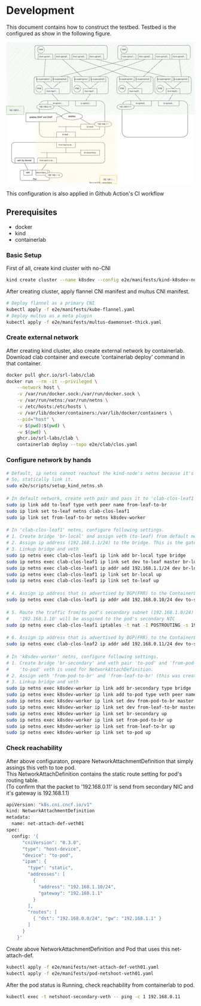 # Development

This document contains how to construct the testbed.
Testbed is the configured as show in the following figure.

![ci-testbed](./svg/ci-testbed.svg)

This configuration is also applied in Github Action's CI workflow


## Prerequisites

- docker
- kind
- containerlab

### Basic Setup

First of all, create kind cluster with no-CNI

```bash
kind create cluster --name k8sdev --config e2e/manifests/kind-k8sdev-no-cni.yaml
```

After creating cluster, apply flannel CNI manifest and multus CNI manifest.

```bash
# Deploy flannel as a primary CNI
kubectl apply -f e2e/manifests/kube-flannel.yaml
# Deploy multus as a meta plugin
kubectl apply -f e2e/manifests/multus-daemonset-thick.yaml
```

### Create external network

After creating kind cluster, also create external network by containerlab.
Download clab container and execute 'containerlab deploy' command in that container.

```bash
docker pull ghcr.io/srl-labs/clab
docker run --rm -it --privileged \
    --network host \
    -v /var/run/docker.sock:/var/run/docker.sock \
    -v /var/run/netns:/var/run/netns \
    -v /etc/hosts:/etc/hosts \
    -v /var/lib/docker/containers:/var/lib/docker/containers \
    --pid="host" \
    -v $(pwd):$(pwd) \
    -w $(pwd) \
    ghcr.io/srl-labs/clab \
    containerlab deploy --topo e2e/clab/clos.yaml
```

### Configure network by hands


```bash
# Default, ip netns cannot reachout the kind-node's netns because it's not linked to /var/run/netns,
# So, statically link it.
sudo e2e/scripts/setup_kind_netns.sh

# In default network, create veth pair and pass it to 'clab-clos-leaf1' netns and 'k8sdev-worker' netns
sudo ip link add to-leaf type veth peer name from-leaf-to-br
sudo ip link set to-leaf netns clab-clos-leaf1
sudo ip link set from-leaf-to-br netns k8sdev-worker

# In 'clab-clos-leaf1' netns, configure following settings.
# 1. Create bridge 'br-local' and assign veth (to-leaf) from default netns as it's port.
# 2. Assign ip address (192.168.1.1/24) to the bridge. This is the gateway ip of pod's secondary NIC's ip.
# 3. Linkup bridge and veth
sudo ip netns exec clab-clos-leaf1 ip link add br-local type bridge
sudo ip netns exec clab-clos-leaf1 ip link set dev to-leaf master br-local
sudo ip netns exec clab-clos-leaf1 ip addr add 192.168.1.1/24 dev br-local
sudo ip netns exec clab-clos-leaf1 ip link set br-local up
sudo ip netns exec clab-clos-leaf1 ip link set to-leaf up

# 4. Assign ip address that is advertised by BGP(FRR) to the ContainerLab CLOS NW.
sudo ip netns exec clab-clos-leaf1 ip addr add 192.168.0.10/24 dev to-spine1

# 5. Route the traffic from/to pod's secondary subnet (192.168.1.0/24) to/from CLOS subnet (192.168.0.0/24) by iptables.
#    '192.168.1.10' will be assgined to the pod's secondary NIC
sudo ip netns exec clab-clos-leaf1 iptables -t nat -I POSTROUTING -s 192.168.1.10 -j SNAT -o to-spine1 --to-source 192.168.0.10

# 6. Assign ip address that is advertised by BGP(FRR) to the ContainerLab CLOS NW. This is the target IP from pod.
sudo ip netns exec clab-clos-leaf2 ip addr add 192.168.0.11/24 dev to-spine3

# In 'k8sdev-worker' netns, configure following settings.
# 1. Create bridge 'br-secondary' and veth pair 'to-pod' and 'from-pod-to-br'.  
#    'to-pod' veth is used for NetworkAttachDefinition.
# 2. Assign veth 'from-pod-to-br' and 'from-leaf-to-br' (this was created and passed from default netns) to bridge.
# 3. Linkup bridge and veth
sudo ip netns exec k8sdev-worker ip link add br-secondary type bridge
sudo ip netns exec k8sdev-worker ip link add to-pod type veth peer name from-pod-to-br
sudo ip netns exec k8sdev-worker ip link set dev from-pod-to-br master br-secondary
sudo ip netns exec k8sdev-worker ip link set dev from-leaf-to-br master br-secondary
sudo ip netns exec k8sdev-worker ip link set br-secondary up
sudo ip netns exec k8sdev-worker ip link set from-pod-to-br up
sudo ip netns exec k8sdev-worker ip link set from-leaf-to-br up
sudo ip netns exec k8sdev-worker ip link set to-pod up
```

### Check reachability

After above configuraton, prepare NetworkAttachmentDefinition that simply assings this veth to toe pod.  
This NetworkAttachDefinition contains the static route setting for pod's routing table.  
(To confirm that the packet to '192.168.0.11' is send from secondary NIC and it's gateway is 192.168.1.1)

```bash
apiVersion: "k8s.cni.cncf.io/v1"
kind: NetworkAttachmentDefinition
metadata:
  name: net-attach-def-veth01
spec:
  config: '{
      "cniVersion": "0.3.0",
      "type": "host-device",
      "device": "to-pod",
      "ipam": {
        "type": "static",
        "addresses": [
          {
            "address": "192.168.1.10/24",
            "gateway": "192.168.1.1"
          }
        ],
        "routes": [
          { "dst": "192.168.0.0/24", "gw": "192.168.1.1" }
        ]
      }
    }'
```

Create above NetworkAttachmentDefinition and Pod that uses this net-attach-def.  

```bash
kubectl apply -f e2e/manifests/net-attach-def-veth01.yaml
kubectl apply -f e2e/manifests/pod-netshoot-veth01.yaml
```

After the pod status is Running, check reachability from containerlab to pod.

```bash
kubectl exec -t netshoot-secondary-veth -- ping -c 1 192.168.0.11
```
